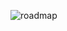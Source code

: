 ![roadmap](https://res.cloudinary.com/practicaldev/image/fetch/s--BDP6Rc6o--/c_limit%2Cf_auto%2Cfl_progressive%2Cq_auto%2Cw_880/https://dev-to-uploads.s3.amazonaws.com/uploads/articles/bql78l5vhs2i2iwlfk5b.png)
